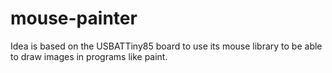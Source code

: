 # mouse-painter

Idea is based on the USBATTiny85 board to use its mouse library to be able to draw images in programs like paint.
